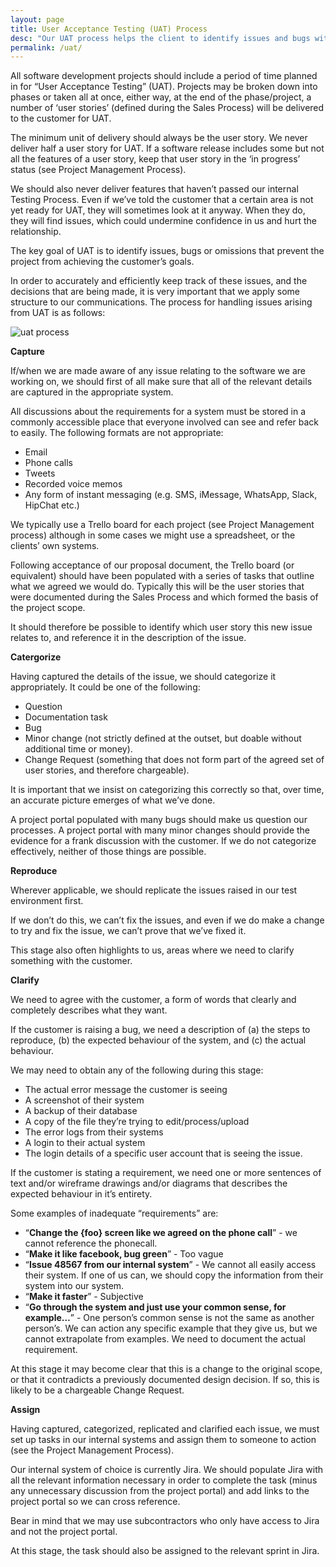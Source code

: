 ```yaml
---
layout: page
title: User Acceptance Testing (UAT) Process
desc: "Our UAT process helps the client to identify issues and bugs with the software we have produced and provides a way for them to feed back to us"
permalink: /uat/
---
```


All software development projects should include a period of time planned in for “User Acceptance Testing” (UAT). Projects may be broken down into phases or taken all at once, either way, at the end of the phase/project, a number of ‘user stories’ (defined during the Sales Process) will be delivered to the customer for UAT.

The minimum unit of delivery should always be the user story. We never deliver half a user story for UAT. If a software release includes some but not all the features of a user story, keep that user story in the ‘in progress’ status (see Project Management Process). 

We should also never deliver features that haven’t passed our internal Testing Process. Even if we’ve told the customer that a certain area is not yet ready for UAT, they will sometimes look at it anyway. When they do, they will find issues, which could undermine confidence in us and hurt the relationship.

The key goal of UAT is to identify issues, bugs or omissions that prevent the project from achieving the customer’s goals.

In order to accurately and efficiently keep track of these issues, and the decisions that are being made, it is very important that we apply some structure to our communications. The process for handling issues arising from UAT is as follows:

![uat process](https://d4software.github.io/the-process/img/uat_process.PNG)

**Capture**

If/when we are made aware of any issue relating to the software we are working on, we should first of all make sure that all of the relevant details are captured in the appropriate system. 

All discussions about the requirements for a system must be stored in a commonly accessible place that everyone involved can see and refer back to easily. The following formats are not appropriate:

* Email
* Phone calls
* Tweets
* Recorded voice memos
* Any form of instant messaging (e.g. SMS, iMessage, WhatsApp, Slack, HipChat etc.)

We typically use a Trello board for each project (see Project Management process) although in some cases we might use a spreadsheet, or the clients’ own systems. 

Following acceptance of our proposal document, the Trello board (or equivalent) should have been populated with a series of tasks that outline what we agreed we would do. Typically this will be the user stories that were documented during the Sales Process and which formed the basis of the project scope.

It should therefore be possible to identify which user story this new issue relates to, and reference it in the description of the issue.

**Catergorize**

Having captured the details of the issue, we should categorize it appropriately. It could be one of the following:

* Question
* Documentation task
* Bug
* Minor change (not strictly defined at the outset, but doable without additional time or money).
* Change Request (something that does not form part of the agreed set of user stories, and therefore chargeable).

It is important that we insist on categorizing this correctly so that, over time, an accurate picture emerges of what we’ve done.

A project portal populated with many bugs should make us question our processes. A project portal with many minor changes should provide the evidence for a frank discussion with the customer. If we do not categorize effectively, neither of those things are possible.

**Reproduce**

Wherever applicable, we should replicate the issues raised in our test environment first.

If we don’t do this, we can’t fix the issues, and even if we do make a change to try and fix the issue, we can’t prove that we’ve fixed it.

This stage also often highlights to us, areas where we need to clarify something with the customer.

**Clarify**

We need to agree with the customer, a form of words that clearly and completely describes what they want.

If the customer is raising a bug, we need a description of (a) the steps to reproduce, (b) the expected behaviour of the system, and (c) the actual behaviour.

We may need to obtain any of the following during this stage:

* The actual error message the customer is seeing
* A screenshot of their system
* A backup of their database
* A copy of the file they’re trying to edit/process/upload
* The error logs from their systems
* A login to their actual system
* The login details of a specific user account that is seeing the issue.

If the customer is stating a requirement, we need one or more sentences of text and/or wireframe drawings and/or diagrams that describes the expected behaviour in it’s entirety.

Some examples of inadequate “requirements” are:

* “**Change the {foo} screen like we agreed on the phone call**” - we cannot reference the phonecall.
* “**Make it like facebook, bug green**” - Too vague
* “**Issue 48567 from our internal system**” - We cannot all easily access their system. If one of us can, we should copy the information from their system into our system.
* “**Make it faster**” - Subjective
* “**Go through the system and just use your common sense, for example…**” - One person’s common sense is not the same as another person’s. We can action any specific example that they give us, but we cannot extrapolate from examples. We need to document the actual requirement.

At this stage it may become clear that this is a change to the original scope, or that it contradicts a previously documented design decision. If so, this is likely to be a chargeable Change Request.

**Assign**

Having captured, categorized, replicated and clarified each issue, we must set up tasks in our internal systems and assign them to someone to action (see the Project Management Process). 

Our internal system of choice is currently Jira. We should populate Jira with all the relevant information necessary in order to complete the task (minus any unnecessary discussion from the project portal) and add links to the project portal so we can cross reference. 

Bear in mind that we may use subcontractors who only have access to Jira and not the project portal.

At this stage, the task should also be assigned to the relevant sprint in Jira.


